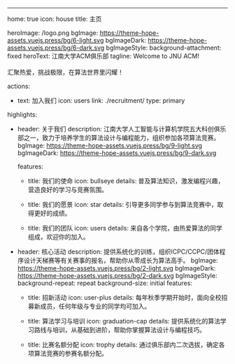 ---
home: true
icon: house
title: 主页

heroImage: /logo.png
bgImage: https://theme-hope-assets.vuejs.press/bg/6-light.svg
bgImageDark: https://theme-hope-assets.vuejs.press/bg/6-dark.svg
bgImageStyle:
  background-attachment: fixed
heroText:
  江南大学ACM俱乐部
tagline: 
  Welcome to JNU ACM!
  <br><br>
  汇聚热爱，挑战极限，在算法世界里闪耀！

actions:
  - text: 加入我们
    icon: users
    link: ./recruitment/ 
    type: primary

highlights:
  - header: 关于我们
    description: 江南大学人工智能与计算机学院五大科创俱乐部之一，致力于培养学生的算法设计与编程能力，组织参加各项算法竞赛。
    bgImage: https://theme-hope-assets.vuejs.press/bg/9-light.svg
    bgImageDark: https://theme-hope-assets.vuejs.press/bg/9-dark.svg

    features:
      - title: 我们的使命
        icon: bullseye
        details: 普及算法知识，激发编程兴趣，营造良好的学习与竞赛氛围。

      - title: 我们的愿景
        icon: star
        details: 引导更多同学参与到算法竞赛中，取得更好的成绩。

      - title: 我们的团队
        icon: users
        details: 来自各个学院，由热爱算法的同学组成，欢迎你的加入。

  - header: 核心活动
    description: 提供系统化的训练，组织ICPC/CCPC/团体程序设计天梯赛等有关赛事的报名，帮助你从零成长为算法高手。
    bgImage: https://theme-hope-assets.vuejs.press/bg/2-light.svg
    bgImageDark: https://theme-hope-assets.vuejs.press/bg/2-dark.svg
    bgImageStyle:
      background-repeat: repeat
      background-size: initial
    features:
      - title: 招新活动
        icon: user-plus
        details: 每年秋季学期开始时，面向全校招募新成员，任何年级与专业的同学均可加入。

      - title: 算法学习与培训
        icon: graduation-cap
        details: 提供系统化的算法学习路线与培训，从基础到进阶，帮助你掌握算法设计与编程技巧。

      - title: 比赛名额分配
        icon: trophy
        details: 通过俱乐部内二次选拔，确定各项算法竞赛的参赛名额分配。